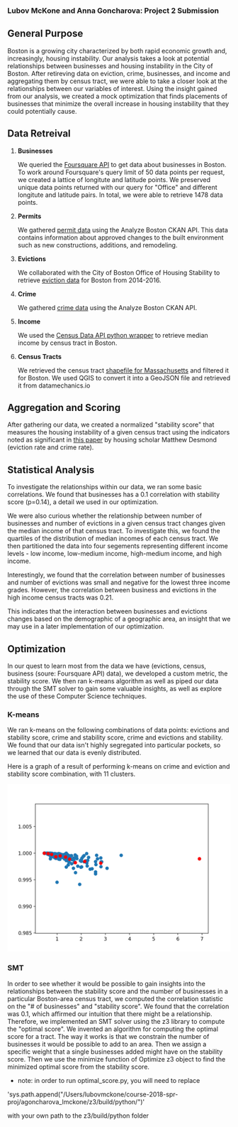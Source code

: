 ### Lubov McKone and Anna Goncharova: Project 2 Submission

## General Purpose

Boston is a growing city characterized by both rapid economic growth and, increasingly, housing instability. Our analysis takes a look at potential relationships between businesses and housing instability in the City of Boston. After retireving data on eviction, crime, businesses, and income and aggregating them by census tract, we were able to take a closer look at the relationships between our variables of interest. Using the insight gained from our analysis, we created a mock optimization that finds placements of businesses that minimize the overall increase in housing instability that they could potentially cause.

## Data Retreival

1. **Businesses**

	We queried the [Foursquare API](https://developer.foursquare.com/docs) to get data about businesses in Boston. To work around Foursquare's query limit of 50 data points per request, we created a lattice of longitute and latitude points. We preserved unique data points returned with our query for "Office" and different longitute and latitude pairs. In total, we were able to retrieve 1478 data points. 

2. **Permits**
	
	We gathered [permit data](https://data.boston.gov/dataset/approved-building-permits) using the Analyze Boston CKAN API. This data contains information about approved changes to the built environment such as new constructions, additions, and remodeling.

3. **Evictions**
	
	We collaborated with the City of Boston Office of Housing Stability to retrieve [eviction data](http://datamechanics.io/data/evictions_boston.csv) for Boston from 2014-2016. 

4. **Crime**

	We gathered [crime data](https://data.boston.gov/dataset/crime-incident-reports-august-2015-to-date-source-new-system) using the Analyze Boston CKAN API.

5. **Income**

	We used the [Census Data API python wrapper](https://github.com/datamade/census) to retrieve median income by census tract in Boston. 

6. **Census Tracts**

	We retrieved the census tract [shapefile for Massachusetts](https://www.census.gov/cgi-bin/geo/shapefiles/index.php) and filtered it for Boston. We used QGIS to convert it into a GeoJSON file and retrieved it from datamechanics.io

## Aggregation and Scoring

After gathering our data, we created a normalized "stability score" that measures the housing instability of a given census tract using the indicators noted as significant in [this paper](https://www.sciencedirect.com/science/article/pii/S0049089X16300977) by housing scholar Matthew Desmond (eviction rate and crime rate).

## Statistical Analysis

To investigate the relationships within our data, we ran some basic correlations. We found that businesses has a 0.1 correlation with stability score (p=0.14), a detail we used in our optimization. 

We were also curious whether the relationship between number of businesses and number of evictions in a given census tract changes given the median income of that census tract. To investigate this, we found the quartiles of the distribution of median incomes of each census tract. We then partitioned the data into four segements representing different income levels - low income, low-medium income, high-medium income, and high income. 

Interestingly, we found that the correlation between number of businesses and number of evictions was small and negative for the lowest three income grades. However, the correlation between business and evictions in the high income census tracts was 0.21. 

This indicates that the interaction between businesses and evictions changes based on the demographic of a geographic area, an insight that we may use in a later implementation of our optimization. 

## Optimization

In our quest to learn most from the data we have (evictions, census, business (soure: Foursquare API) data), we developed a custom metric, the stability score. We then ran k-means algorithm as well as piped our data through the SMT solver to gain some valuable insights, as well as explore the use of these Computer Science techniques.


### K-means
We ran k-means on the following combinations of data points: evictions and stability score, crime and stability score, crime and evictions and stability.
We found that our data isn't highly segregated into particular pockets, so we learned that our data is evenly distributed. 

Here is a graph of a result of performing k-means on crime and eviction and stability score combination, with 11 clusters.

![K-Means Visualization](graph.png)

### SMT 
In order to see whether it would be possible to gain insights into the relationships between the stability score and the number of businesses in a particular Boston-area census tract, we computed the correlation statistic on the "# of businesses" and "stability score". We found that the correlation was 0.1, which affirmed our intuition that there might be a relationship. Therefore, we implemented an SMT solver using the z3 library to compute the "optimal score". We invented an algorithm for computing the optimal score for a tract. The way it works is that we constrain the number of businesses it would be possible to add to an area. Then we assign a specific weight that a single businesses added might have on the stability score. Then we use the minimize function of Optimize z3 object to find the minimized optimal score from the stability score.

* note: in order to run optimal_score.py, you will need to replace 

'sys.path.append("/Users/lubovmckone/course-2018-spr-proj/agoncharova_lmckone/z3/build/python/")'

with your own path to the z3/build/python folder






 